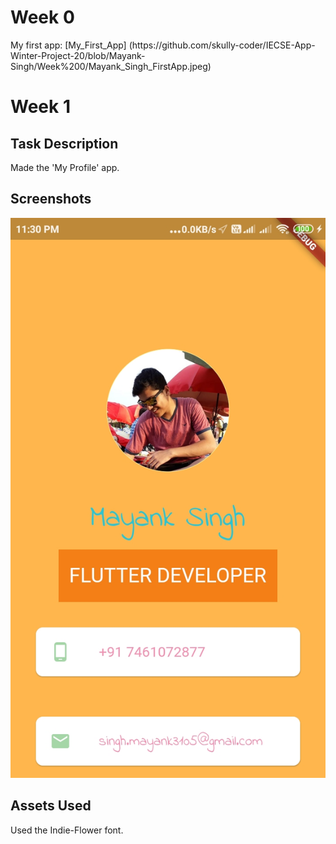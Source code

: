 <h1> Week 0 </h1>
My first app: [My_First_App] (https://github.com/skully-coder/IECSE-App-Winter-Project-20/blob/Mayank-Singh/Week%200/Mayank_Singh_FirstApp.jpeg)

<h1> Week 1 </h1>

<h2> Task Description </h2>
Made the 'My Profile' app.

<h2> Screenshots </h2>

![Screenshot for the profile app](https://github.com/skully-coder/IECSE-App-Winter-Project-20/blob/Mayank-Singh/Task%201/ProfileApp.jpeg)

<h2> Assets Used </h2>
Used the Indie-Flower font.